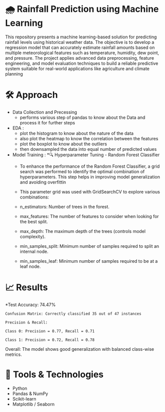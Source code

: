 # 🌧️ Rainfall Prediction using Machine Learning  
This repository presents a machine learning-based solution for predicting rainfall levels using historical weather data. The objective is to develop a regression model that can accurately estimate rainfall amounts based on multiple meteorological features such as temperature, humidity, dew point, and pressure. The project applies advanced data preprocessing, feature engineering, and model evaluation techniques to build a reliable predictive system suitable for real-world applications like agriculture and climate planning 
# 🛠️ Approach 
  * Data Collection and Precessing
      * performs various step of pandas to know about the Data and process it for further steps
  * EDA :
     * plot the histogram to know about the nature of the data
     * also plot the heatmap to know the correlation between the features
     * plot the boxplot to know about the outliers
     * then downsampled the data into equal number of predicted values
  * Model Training :
     *🔍 Hyperparameter Tuning - Random Forest Classifier
     * To enhance the performance of the Random Forest Classifier, a grid search was performed to identify the optimal combination of hyperparameters. This step helps in improving model generalization and avoiding overfittin
     * This parameter grid was used with GridSearchCV to explore various combinations:

     * n_estimators: Number of trees in the forest.

     * max_features: The number of features to consider when looking for the best split. 
     * max_depth: The maximum depth of the trees (controls model complexity).

     * min_samples_split: Minimum number of samples required to split an internal node.

     * min_samples_leaf: Minimum number of samples required to be at a leaf node.

  #  📈 Results
   *Test Accuracy: 74.47%

    Confusion Matrix: Correctly classified 35 out of 47 instances

    Precision & Recall:

    Class 0: Precision = 0.77, Recall = 0.71

    Class 1: Precision = 0.72, Recall = 0.78


  Overall: The model shows good generalization with balanced class-wise metrics.


# 🧠 Tools & Technologies
  * Python
  * Pandas & NumPy
  * Scikit-learn
  * Matplotlib / Seaborn







